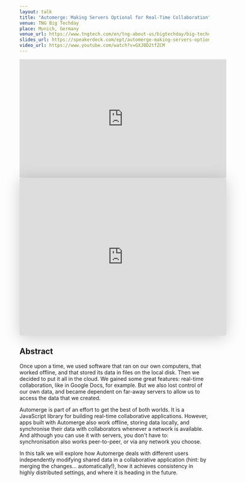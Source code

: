 ```yaml
---
layout: talk
title: "Automerge: Making Servers Optional for Real-Time Collaboration"
venue: TNG Big Techday
place: Munich, Germany
venue_url: https://www.tngtech.com/en/tng-about-us/bigtechday/big-techday-12/abstracts.html#c22092
slides_url: https://speakerdeck.com/ept/automerge-making-servers-optional-for-real-time-collaboration
video_url: https://www.youtube.com/watch?v=GXJ0D2tfZCM
---
```


<iframe width="550" height="315" src="https://www.youtube-nocookie.com/embed/GXJ0D2tfZCM" frameborder="0" allow="accelerometer; autoplay; encrypted-media; gyroscope; picture-in-picture" allowfullscreen></iframe>

<iframe class="speakerdeck-iframe" frameborder="0" src="https://speakerdeck.com/player/5cfe4dbf817b4c34a7a5321af9f80234" title="Automerge: Making servers optional for real-time collaboration" allowfullscreen="true" mozallowfullscreen="true" webkitallowfullscreen="true" style="border: 0px; background: padding-box padding-box rgba(0, 0, 0, 0.1); margin: 0px; padding: 0px; border-radius: 6px; box-shadow: rgba(0, 0, 0, 0.2) 0px 5px 40px; width: 550px; height: 420px;" data-ratio="1.3333333333333333"></iframe>


Abstract
--------

Once upon a time, we used software that ran on our own computers, that worked offline, and that
stored its data in files on the local disk. Then we decided to put it all in the cloud. We gained
some great features: real-time collaboration, like in Google Docs, for example. But we also lost
control of our own data, and became dependent on far-away servers to allow us to access the data
that we created.

Automerge is part of an effort to get the best of both worlds. It is a JavaScript library for
building real-time collaborative applications. However, apps built with Automerge also work offline,
storing data locally, and synchronise their data with collaborators whenever a network is available.
And although you can use it with servers, you don't have to: synchronisation also works
peer-to-peer, or via any network you choose.

In this talk we will explore how Automerge deals with different users independently modifying shared
data in a collaborative application (hint: by merging the changes... automatically!), how it
achieves consistency in highly distributed settings, and where it is heading in the future.
